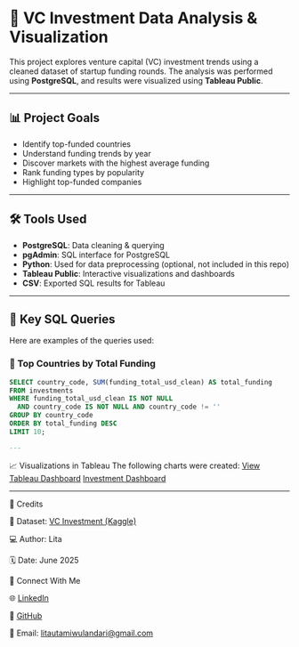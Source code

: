 # 💼 VC Investment Data Analysis & Visualization

This project explores venture capital (VC) investment trends using a cleaned dataset of startup funding rounds. The analysis was performed using **PostgreSQL**, and results were visualized using **Tableau Public**.

---

## 📊 Project Goals

- Identify top-funded countries
- Understand funding trends by year
- Discover markets with the highest average funding
- Rank funding types by popularity
- Highlight top-funded companies

---

## 🛠️ Tools Used

- **PostgreSQL**: Data cleaning & querying
- **pgAdmin**: SQL interface for PostgreSQL
- **Python**: Used for data preprocessing (optional, not included in this repo)
- **Tableau Public**: Interactive visualizations and dashboards
- **CSV**: Exported SQL results for Tableau

---

## 🧮 Key SQL Queries

Here are examples of the queries used:

### 🔹 Top Countries by Total Funding
```sql
SELECT country_code, SUM(funding_total_usd_clean) AS total_funding
FROM investments
WHERE funding_total_usd_clean IS NOT NULL
  AND country_code IS NOT NULL AND country_code != ''
GROUP BY country_code
ORDER BY total_funding DESC
LIMIT 10;

---
```

📈 Visualizations in Tableau
The following charts were created:
[View Tableau Dashboard](https://public.tableau.com/app/profile/lita/viz/InvestmentDashboard_17506958718800/InvestmentDashboard?publish=yes)
[Investment Dashboard](https://github.com/user-attachments/assets/5bf13676-f7e5-4d7b-be2d-971b920cf709)

---

🧷 Credits

📂 Dataset: [VC Investment (Kaggle)](https://www.kaggle.com/datasets/arindam235/startup-investments-crunchbase)

💻 Author: Lita

🗓 Date: June 2025

📎 Connect With Me

🌐 [LinkedIn](https://www.linkedin.com/in/lita-utami-wulandari/)

💼 [GitHub](https://github.com/litascripts)

📧 Email: litautamiwulandari@gmail.com

